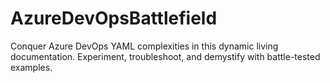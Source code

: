 # AzureDevOpsBattlefield
Conquer Azure DevOps YAML complexities in this dynamic living documentation. Experiment, troubleshoot, and demystify with battle-tested examples.
